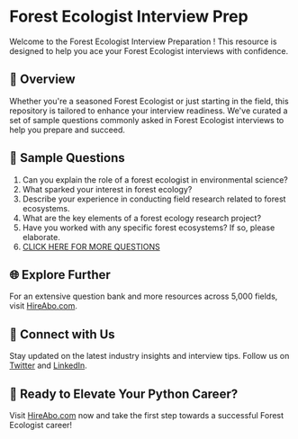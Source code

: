 # Forest Ecologist Interview Prep

Welcome to the Forest Ecologist Interview Preparation ! This resource is designed to help you ace your Forest Ecologist interviews with confidence.

## 🚀 Overview

Whether you're a seasoned Forest Ecologist or just starting in the field, this repository is tailored to enhance your interview readiness. We've curated a set of sample questions commonly asked in Forest Ecologist interviews to help you prepare and succeed.

## 📝 Sample Questions

1. Can you explain the role of a forest ecologist in environmental science?
2. What sparked your interest in forest ecology?
3. Describe your experience in conducting field research related to forest ecosystems.
4. What are the key elements of a forest ecology research project?
5. Have you worked with any specific forest ecosystems? If so, please elaborate.
6. [CLICK HERE FOR MORE QUESTIONS](https://hireabo.com/job/5_3_13/Forest%20Ecologist)

## 🌐 Explore Further

For an extensive question bank and more resources across 5,000 fields, visit [HireAbo.com](https://www.hireabo.com).

## 📱 Connect with Us

Stay updated on the latest industry insights and interview tips. Follow us on [Twitter](https://twitter.com/hireabo) and [LinkedIn](https://www.linkedin.com/in/hire-abo-3609972a8/).

## 🚀 Ready to Elevate Your Python Career?

Visit [HireAbo.com](https://www.hireabo.com) now and take the first step towards a successful Forest Ecologist career!